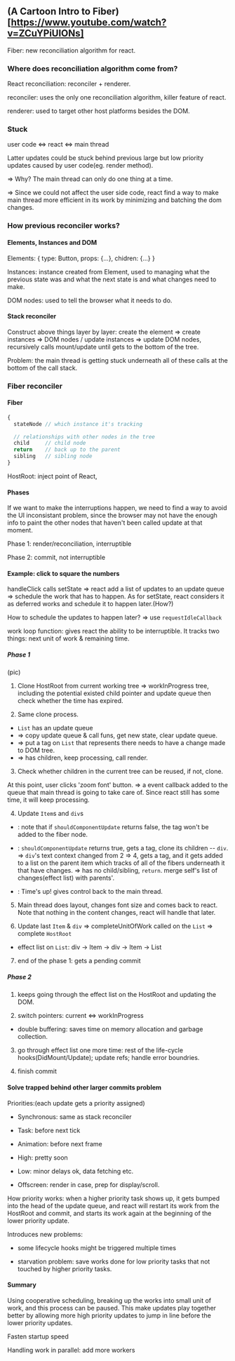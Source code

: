 ## (A Cartoon Intro to Fiber)[https://www.youtube.com/watch?v=ZCuYPiUIONs]

Fiber: new reconciliation algorithm for react.

### Where does reconciliation algorithm come from?

React reconciliation: reconciler + renderer.

reconciler: uses the only one reconciliation algorithm, killer feature of react.

renderer: used to target other host platforms besides the DOM.

### Stuck

user code <=> react <=> main thread

Latter updates could be stuck behind previous large but low priority updates caused by user code(eg. render method).

=> Why? The main thread can only do one thing at a time.

=> Since we could not affect the user side code, react find a way to make main thread more efficient in its work by minimizing and batching the dom changes.

### How previous reconciler works?

#### Elements, Instances and DOM

Elements: { type: Button, props: {...}, chidren: {...} }

Instances: instance created from Element, used to managing what the previous state was and what the next state is and what changes need to make.

DOM nodes: used to tell the browser what it needs to do.

#### Stack reconciler

Construct above things layer by layer: create the element => create instances => DOM nodes / update instances => update DOM nodes, recursively calls mount/update until gets to the bottom of the tree.

Problem: the main thread is getting stuck underneath all of these calls at the bottom of the call stack.

### Fiber reconciler

#### Fiber

```js
{
  stateNode // which instance it's tracking

  // relationships with other nodes in the tree
  child     // child node
  return    // back up to the parent
  sibling   // sibling node
}
```
HostRoot: inject point of React, <div id="react-app"/>

#### Phases

If we want to make the interruptions happen, we need to find a way to avoid the UI inconsistant problem, since the browser may not have the enough info to paint the other nodes that haven't been called update at that moment.

Phase 1: render/reconciliation, interruptible

Phase 2: commit, not interruptible

#### Example: click to square the numbers

handleClick calls setState => react add a list of updates to an update queue => schedule the work that has to happen. As for setState, react considers it as deferred works and schedule it to happen later.(How?)

How to schedule the updates to happen later? => use `requestIdleCallback`

work loop function: gives react the ability to be interruptible. It tracks two things: next unit of work & remaining time.

##### Phase 1

(pic)

1. Clone HostRoot from current working tree => workInProgress tree, including the potential existed child pointer and update queue then check whether the time has expired.

2. Same clone process.

  * `List` has an update queue
  * => copy update queue & call funs, get new state, clear update queue.
  * => put a tag on `List` that represents there needs to have a change made to DOM tree.
  * => has children, keep processing, call render.

3. Check whether children in the current tree can be reused, if not, clone.

At this point, user clicks 'zoom font' button. => a event callback added to the queue that main thread is going to take care of. Since react still has some time, it will keep processing.

4. Update `Item`s and `div`s

  * <Item num={1} />: note that if `shouldComponentUpdate` returns false, the tag won't be added to the fiber node.

  * <Item num={2} />: `shouldComponentUpdate` returns true, gets a tag, clone its children -- `div`. => `div`'s text context changed from 2 => 4, gets a tag, and it gets added to a list on the parent item which tracks of all of the fibers underneath it that have changes. => has no child/sibling, `return`. merge self's list of changes(effect list) with parents'.

  * <Item num={3} />: Time's up! gives control back to the main thread.

5. Main thread does layout, changes font size and comes back to react. Note that nothing in the content changes, react will handle that later.

6. Update last `Item` & `div` => completeUnitOfWork called on the `List` => complete `HostRoot`

  * effect list on `List`: div -> Item -> div -> Item -> List

7. end of the phase 1: gets a pending commit

##### Phase 2

1. keeps going through the effect list on the HostRoot and updating the DOM.

2. switch pointers: current <=> workInProgress

  * double buffering: saves time on memory allocation and garbage collection.

3. go through effect list one more time: rest of the life-cycle hooks(DidMount/Update); update refs; handle error boundries.

4. finish commit

#### Solve trapped behind other larger commits problem

Priorities:(each update gets a priority assigned)

  * Synchronous: same as stack reconciler

  * Task: before next tick

  * Animation: before next frame

  * High: pretty soon

  * Low: minor delays ok, data fetching etc.

  * Offscreen: render in case, prep for display/scroll.

How priority works: when a higher priority task shows up, it gets bumped into the head of the update queue, and react will restart its work from the HostRoot and commit, and starts its work again at the beginning of the lower priority update.

Introduces new problems:

  * some lifecycle hooks might be triggered multiple times
  
  * starvation problem: save works done for low priority tasks that not touched by higher priority tasks.

#### Summary

Using cooperative scheduling, breaking up the works into small unit of work, and this process can be paused. This make updates play together better by allowing more high priority updates to jump in line before the lower priority updates.

Fasten startup speed

Handling work in parallel: add more workers

